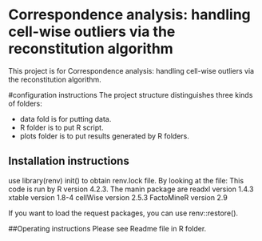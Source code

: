 # Correspondence analysis: handling cell-wise outliers via the reconstitution algorithm
This project is for Correspondence analysis: handling cell-wise outliers via the reconstitution algorithm.


#configuration instructions
The project structure distinguishes three kinds of folders:
- data fold is for putting data.
- R folder is to put R script.
- plots folder is to put results generated by R folders.

## Installation instructions
use library(renv) init() to obtain renv.lock file. By looking at the file:
This code is run by R version 4.2.3.
The manin package are
readxl version 1.4.3
xtable version 1.8-4
cellWise  version 2.5.3
FactoMineR version 2.9

If you want to load the request packages, you can use renv::restore().

##Operating instructions
Please see Readme file in R folder.
